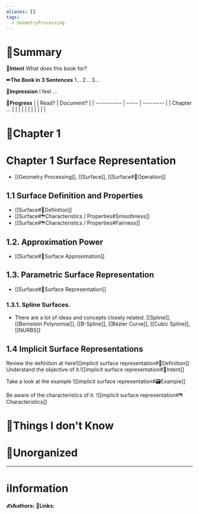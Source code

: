 ```yaml
---
aliases: []
tags:
  - GeometryProcessing
---
```


# 📝Summary
**🎯Intent**
What does this book for?

**✏The Book in 3 Sentences**
1...
2...
3...

**🧠Impression**
I feel ...

**🏁Progress**
|             | Read? | Document? |
| ----------- | ----- | --------- |
| Chapter ... |       |           |
|             |       |           |
|             |       |           |


# 📖Chapter 1
# Chapter 1 Surface Representation
- [[Geometry Processing]], [[Surface]], [[Surface#💫Operation]]
## 1.1 Surface Definition and Properties
- [[Surface#📝Definition]]
- [[Surface#⛈Characteristics / Properties#Smoothness]]
- [[Surface#⛈Characteristics / Properties#Fairness]]
## 1.2. Approximation Power
- [[Surface#📏Surface Approximation]]
## 1.3. Parametric Surface Representation
- [[Surface#🎨Surface Representation]]
### 1.3.1. Spline Surfaces.
- There are a lot of ideas and concepts closely related. [[Spline]], [[Bernstein Polynomial]], [[B-Spline]], [[Bézier Curve]], [[Cubic Spline]], [[NURBS]]

## 1.4 Implicit Surface Representations
Review the definition at here![[implicit surface representation#📝Definition]]
Understand the objective of it.![[implicit surface representation#🎯Intent]]

Take a look at the example ![[implicit surface representation#🗃Example]]

Be aware of the characteristics of it. ![[implicit surface representation#⛈Characteristics]]


# 💭Things I don't Know


# 🍂Unorganized


___
# ℹInformation
**✍Authors:**
**🔗Links:**